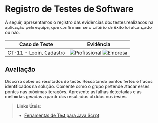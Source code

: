 # Registro de Testes de Software

A seguir, apresentamos o registro das evidências dos testes realizados na aplicação pela equipe, que confirmam se o critério de êxito foi alcançado ou não.

| Caso de Teste                | Evidência |
|-----------------------------|-----------|
| CT-11 - Login, Cadastro     | [![Profissional](https://drive.google.com/uc?export=view&id=1a4Flp9umghbaiHtGbvR81xU-PDa1m6x4)](https://drive.google.com/uc?export=view&id=1a4Flp9umghbaiHtGbvR81xU-PDa1m6x4) [![Empresa](https://drive.google.com/uc?export=view&id=1W9TJC55pgyzbAA6SwxiaMBQkdN7LQway)](https://drive.google.com/uc?export=view&id=1W9TJC55pgyzbAA6SwxiaMBQkdN7LQway) |



## Avaliação

Discorra sobre os resultados do teste. Ressaltando pontos fortes e fracos identificados na solução. Comente como o grupo pretende atacar esses pontos nas próximas iterações. Apresente as falhas detectadas e as melhorias geradas a partir dos resultados obtidos nos testes.

> **Links Úteis**:
> - [Ferramentas de Test para Java Script](https://geekflare.com/javascript-unit-testing/)
